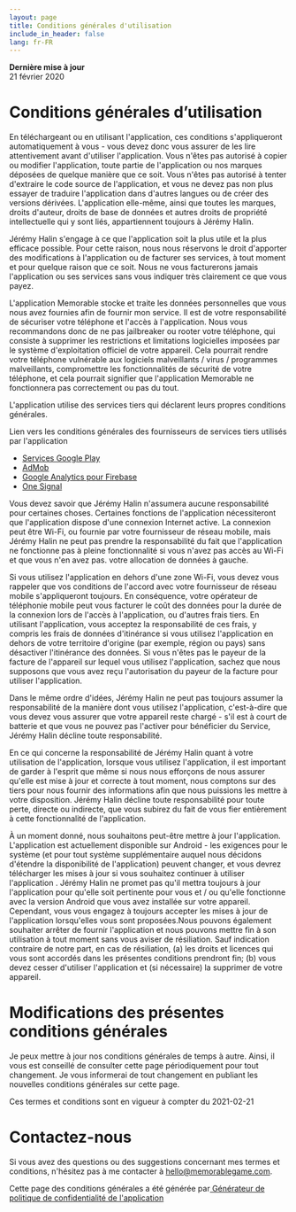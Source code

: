 ```yaml
---
layout: page
title: Conditions générales d'utilisation
include_in_header: false
lang: fr-FR
---
```


**Dernière mise à jour**  
21 février 2020

# Conditions générales d’utilisation

En téléchargeant ou en utilisant l'application, ces conditions s'appliqueront automatiquement à vous - vous devez donc vous assurer de les lire attentivement avant d'utiliser l'application. Vous n'êtes pas autorisé à copier ou modifier l'application, toute partie de l'application ou nos marques déposées de quelque manière que ce soit. Vous n'êtes pas autorisé à tenter d'extraire le code source de l'application, et vous ne devez pas non plus essayer de traduire l'application dans d'autres langues ou de créer des versions dérivées. L'application elle-même, ainsi que toutes les marques, droits d'auteur, droits de base de données et autres droits de propriété intellectuelle qui y sont liés, appartiennent toujours à Jérémy Halin.

Jérémy Halin s'engage à ce que l'application soit la plus utile et la plus efficace possible. Pour cette raison, nous nous réservons le droit d'apporter des modifications à l'application ou de facturer ses services, à tout moment et pour quelque raison que ce soit. Nous ne vous facturerons jamais l'application ou ses services sans vous indiquer très clairement ce que vous payez.

L'application Memorable stocke et traite les données personnelles que vous nous avez fournies afin de fournir mon service. Il est de votre responsabilité de sécuriser votre téléphone et l'accès à l'application. Nous vous recommandons donc de ne pas jailbreaker ou rooter votre téléphone, qui consiste à supprimer les restrictions et limitations logicielles imposées par le système d'exploitation officiel de votre appareil. Cela pourrait rendre votre téléphone vulnérable aux logiciels malveillants / virus / programmes malveillants, compromettre les fonctionnalités de sécurité de votre téléphone, et cela pourrait signifier que l'application Memorable ne fonctionnera pas correctement ou pas du tout.

L'application utilise des services tiers qui déclarent leurs propres conditions générales.

Lien vers les conditions générales des fournisseurs de services tiers utilisés par l'application



*   [Services Google Play](https://policies.google.com/terms)
*   [AdMob](https://developers.google.com/admob/terms)
*   [Google Analytics pour Firebase](https://firebase.google.com/terms/analytics)
*   [One Signal](https://onesignal.com/tos)

Vous devez savoir que Jérémy Halin n'assumera aucune responsabilité pour certaines choses. Certaines fonctions de l'application nécessiteront que l'application dispose d'une connexion Internet active. La connexion peut être Wi-Fi, ou fournie par votre fournisseur de réseau mobile, mais Jérémy Halin ne peut pas prendre la responsabilité du fait que l'application ne fonctionne pas à pleine fonctionnalité si vous n'avez pas accès au Wi-Fi et que vous n'en avez pas. votre allocation de données à gauche.

Si vous utilisez l'application en dehors d'une zone Wi-Fi, vous devez vous rappeler que vos conditions de l'accord avec votre fournisseur de réseau mobile s'appliqueront toujours. En conséquence, votre opérateur de téléphonie mobile peut vous facturer le coût des données pour la durée de la connexion lors de l'accès à l'application, ou d'autres frais tiers. En utilisant l'application, vous acceptez la responsabilité de ces frais, y compris les frais de données d'itinérance si vous utilisez l'application en dehors de votre territoire d'origine (par exemple, région ou pays) sans désactiver l'itinérance des données. Si vous n'êtes pas le payeur de la facture de l'appareil sur lequel vous utilisez l'application, sachez que nous supposons que vous avez reçu l'autorisation du payeur de la facture pour utiliser l'application.

Dans le même ordre d'idées, Jérémy Halin ne peut pas toujours assumer la responsabilité de la manière dont vous utilisez l'application, c'est-à-dire que vous devez vous assurer que votre appareil reste chargé - s'il est à court de batterie et que vous ne pouvez pas l'activer pour bénéficier du Service, Jérémy Halin décline toute responsabilité.

En ce qui concerne la responsabilité de Jérémy Halin quant à votre utilisation de l'application, lorsque vous utilisez l'application, il est important de garder à l'esprit que même si nous nous efforçons de nous assurer qu'elle est mise à jour et correcte à tout moment, nous comptons sur des tiers pour nous fournir des informations afin que nous puissions les mettre à votre disposition. Jérémy Halin décline toute responsabilité pour toute perte, directe ou indirecte, que vous subirez du fait de vous fier entièrement à cette fonctionnalité de l'application.

À un moment donné, nous souhaitons peut-être mettre à jour l'application. L'application est actuellement disponible sur Android - les exigences pour le système (et pour tout système supplémentaire auquel nous décidons d'étendre la disponibilité de l'application) peuvent changer, et vous devrez télécharger les mises à jour si vous souhaitez continuer à utiliser l'application . Jérémy Halin ne promet pas qu'il mettra toujours à jour l'application pour qu'elle soit pertinente pour vous et / ou qu'elle fonctionne avec la version Android que vous avez installée sur votre appareil. Cependant, vous vous engagez à toujours accepter les mises à jour de l'application lorsqu'elles vous sont proposées.Nous pouvons également souhaiter arrêter de fournir l'application et nous pouvons mettre fin à son utilisation à tout moment sans vous aviser de résiliation. Sauf indication contraire de notre part, en cas de résiliation, (a) les droits et licences qui vous sont accordés dans les présentes conditions prendront fin; (b) vous devez cesser d'utiliser l'application et (si nécessaire) la supprimer de votre appareil.


# Modifications des présentes conditions générales

Je peux mettre à jour nos conditions générales de temps à autre. Ainsi, il vous est conseillé de consulter cette page périodiquement pour tout changement. Je vous informerai de tout changement en publiant les nouvelles conditions générales sur cette page.

Ces termes et conditions sont en vigueur à compter du 2021-02-21


# Contactez-nous

Si vous avez des questions ou des suggestions concernant mes termes et conditions, n'hésitez pas à me contacter à hello@memorablegame.com.

Cette page des conditions générales a été générée par[ Générateur de politique de confidentialité de l'application](https://app-privacy-policy-generator.nisrulz.com/)
